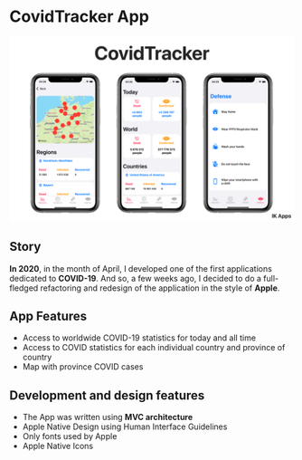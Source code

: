# CovidTracker App
![](Instagram%20post%20-%201.png)

## Story
**In 2020**, in the month of April, I developed one of the first applications dedicated to **COVID-19**. And so, a few weeks ago, I decided to do a full-fledged refactoring and redesign of the application in the style of **Apple**.

## App Features
- Access to worldwide COVID-19 statistics for today and all time
- Access to COVID statistics for each individual country and province of country
- Map with province COVID cases

## Development and design features
- The App was written using **MVC architecture**
- Apple Native Design using Human Interface Guidelines 
- Only fonts used by Apple
- Apple Native Icons
